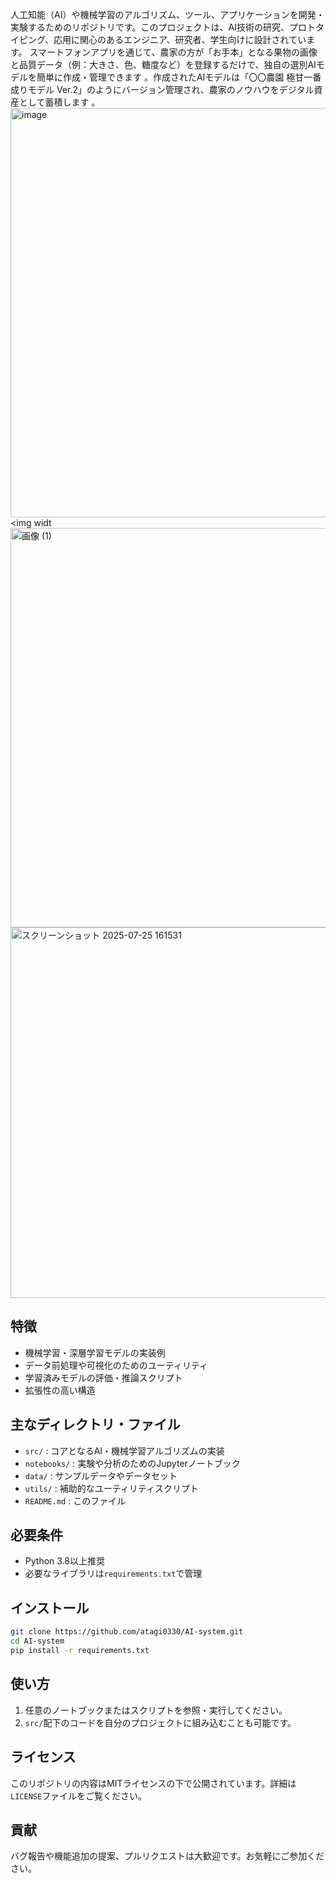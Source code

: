 人工知能（AI）や機械学習のアルゴリズム、ツール、アプリケーションを開発・実験するためのリポジトリです。このプロジェクトは、AI技術の研究、プロトタイピング、応用に関心のあるエンジニア、研究者、学生向けに設計されています。
スマートフォンアプリを通じて、農家の方が「お手本」となる果物の画像と品質データ（例：大きさ、色、糖度など）を登録するだけで、独自の選別AIモデルを簡単に作成・管理できます 。作成されたAIモデルは「〇〇農園 極甘一番成りモデル Ver.2」のようにバージョン管理され、農家のノウハウをデジタル資産として蓄積します 。
<img width="1282" height="655" alt="image" src="https://github.com/user-attachments/assets/37ad90dd-cbc7-4677-9255-f1ab55630a13" />
<img widt<img width="626" height="639" alt="画像 (1)" src="https://github.com/user-attachments/assets/75d9be7a-310a-4b7f-ab95-071cd255d04a" />
<img width="536" height="593" alt="スクリーンショット 2025-07-25 161531" src="https://github.com/user-attachments/assets/98c8f93d-fd74-47b4-85b9-30340046d2bd" />


## 特徴

- 機械学習・深層学習モデルの実装例
- データ前処理や可視化のためのユーティリティ
- 学習済みモデルの評価・推論スクリプト
- 拡張性の高い構造

## 主なディレクトリ・ファイル

- `src/` : コアとなるAI・機械学習アルゴリズムの実装
- `notebooks/` : 実験や分析のためのJupyterノートブック
- `data/` : サンプルデータやデータセット
- `utils/` : 補助的なユーティリティスクリプト
- `README.md` : このファイル

## 必要条件

- Python 3.8以上推奨
- 必要なライブラリは`requirements.txt`で管理

## インストール

```bash
git clone https://github.com/atagi0330/AI-system.git
cd AI-system
pip install -r requirements.txt
```

## 使い方

1. 任意のノートブックまたはスクリプトを参照・実行してください。
2. `src/`配下のコードを自分のプロジェクトに組み込むことも可能です。

## ライセンス

このリポジトリの内容はMITライセンスの下で公開されています。詳細は`LICENSE`ファイルをご覧ください。

## 貢献

バグ報告や機能追加の提案、プルリクエストは大歓迎です。お気軽にご参加ください。
